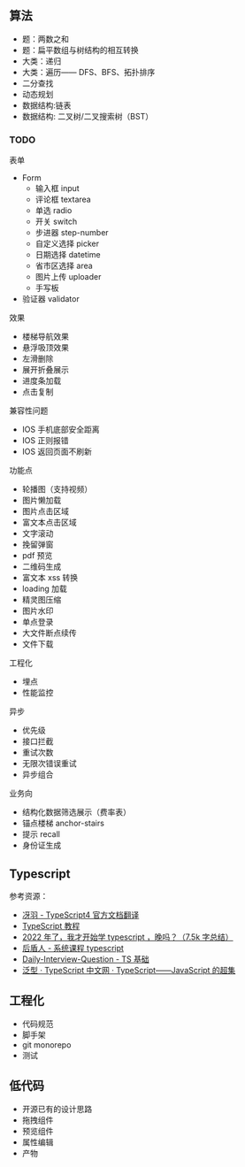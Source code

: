 ## 算法

- 题：两数之和
- 题：扁平数组与树结构的相互转换
- 大类：递归
- 大类：遍历—— DFS、BFS、拓扑排序
- 二分查找
- 动态规划
- 数据结构:链表
- 数据结构: 二叉树/二叉搜索树（BST）

### TODO

表单

- Form
  - 输入框 input
  - 评论框 textarea
  - 单选 radio
  - 开关 switch
  - 步进器 step-number
  - 自定义选择 picker
  - 日期选择 datetime
  - 省市区选择 area
  - 图片上传 uploader
  - 手写板
- 验证器 validator

效果

- 楼梯导航效果
- 悬浮吸顶效果
- 左滑删除
- 展开折叠展示
- 进度条加载
- 点击复制

兼容性问题

- IOS 手机底部安全距离
- IOS 正则报错
- IOS 返回页面不刷新

功能点

- 轮播图（支持视频）
- 图片懒加载
- 图片点击区域
- 富文本点击区域
- 文字滚动
- 挽留弹窗
- pdf 预览
- 二维码生成
- 富文本 xss 转换
- loading 加载
- 精灵图压缩
- 图片水印
- 单点登录
- 大文件断点续传
- 文件下载

工程化

- 埋点
- 性能监控

异步

- 优先级
- 接口拦截
- 重试次数
- 无限次错误重试
- 异步组合

业务向

- 结构化数据筛选展示（费率表）
- 锚点楼梯 anchor-stairs
- 提示 recall
- 身份证生成

## Typescript

参考资源：

- [冴羽 - TypeScript4 官方文档翻译](https://ts.yayujs.com/)
- [TypeScript 教程](https://www.runoob.com/typescript/ts-tutorial.html)
- [2022 年了，我才开始学 typescript ，晚吗？（7.5k 字总结）](https://juejin.cn/post/7124117404187099172)
- [后盾人 - 系统课程 typescript ](https://doc.houdunren.com/%E7%B3%BB%E7%BB%9F%E8%AF%BE%E7%A8%8B/typescript/1%20%E7%8E%AF%E5%A2%83%E9%85%8D%E7%BD%AE.html)
- [Daily-Interview-Question - TS 基础](https://github.com/Advanced-Frontend/Daily-Interview-Question/labels/TS%E5%9F%BA%E7%A1%80)
- [泛型 · TypeScript 中文网 · TypeScript——JavaScript 的超集](https://www.tslang.cn/docs/handbook/generics.html)

## 工程化

- 代码规范
- 脚手架
- git monorepo
- 测试

## 低代码

- 开源已有的设计思路
- 拖拽组件
- 预览组件
- 属性编辑
- 产物

